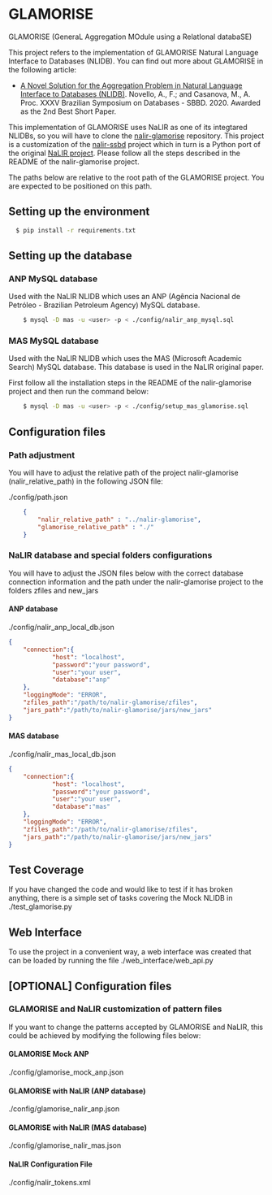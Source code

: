 # GLAMORISE
GLAMORISE (GeneraL Aggregation MOdule using a RelatIonal databaSE)  

This project refers to the implementation of GLAMORISE Natural Language Interface to Databases (NLIDB). You can find out more about GLAMORISE in the following article:

* [A Novel Solution for the Aggregation Problem in Natural Language Interface to Databases (NLIDB)](./paper/207509_1-A-Novel-Solution-for-the-Aggregation-Problem-in-Natural-Language-Interface-to-Databases-NLIDB.pdf). Novello, A., F.; and Casanova, M., A. Proc. XXXV Brazilian Symposium on Databases - SBBD. 2020. Awarded as the 2nd Best Short Paper.

This implementation of GLAMORISE uses NaLIR as one of its integtared NLIDBs, so you will have to clone the [nalir-glamorise](https://github.com/novello/nalir-glamorise) repository. This project is a customization of the [nalir-ssbd](https://github.com/pr3martins/nalir-sbbd) project which in turn is a Python port of the original [NaLIR project](https://github.com/umich-dbgroup/NaLIR). Please follow all the steps described in the README of the nalir-glamorise project.

The paths below are relative to the root path of the GLAMORISE project. You are expected to be positioned on this path.


## Setting up the environment

``` bash
  $ pip install -r requirements.txt
```


## Setting up the database


### ANP MySQL database

Used with the NaLIR NLIDB which uses an ANP (Agência Nacional de Petróleo - Brazilian Petroleum Agency) MySQL database.


``` bash
    $ mysql -D mas -u <user> -p < ./config/nalir_anp_mysql.sql
```


### MAS MySQL database

Used with the NaLIR NLIDB which uses the MAS (Microsoft Academic Search) MySQL database. This database is used in the NaLIR original paper.

First follow all the installation steps in the README of the nalir-glamorise project and then run the command below:


``` bash
    $ mysql -D mas -u <user> -p < ./config/setup_mas_glamorise.sql
```


## Configuration files


### Path adjustment

You will have to adjust the relative path of the project nalir-glamorise (nalir_relative_path) in the following JSON file:

./config/path.json
``` json
    {
        "nalir_relative_path" : "../nalir-glamorise",    
        "glamorise_relative_path" : "./"
    }  
```


### NaLIR database and special folders configurations

You will have to adjust the JSON files below with the correct database connection information and the path under the nalir-glamorise project to the folders zfiles and new_jars


#### ANP database
./config/nalir_anp_local_db.json
``` json
{
    "connection":{
            "host": "localhost",
            "password":"your password",
            "user":"your user",
            "database":"anp"
    },
    "loggingMode": "ERROR",
    "zfiles_path":"/path/to/nalir-glamorise/zfiles",
    "jars_path":"/path/to/nalir-glamorise/jars/new_jars"
}
```


#### MAS database
./config/nalir_mas_local_db.json
``` json
{
    "connection":{
            "host": "localhost",
            "password":"your password",
            "user":"your user",
            "database":"mas"
    },
    "loggingMode": "ERROR",
    "zfiles_path":"/path/to/nalir-glamorise/zfiles",
    "jars_path":"/path/to/nalir-glamorise/jars/new_jars"
}
```


## Test Coverage

If you have changed the code and would like to test if it has broken anything, there is a simple set of tasks covering the Mock NLIDB in ./test_glamorise.py


## Web Interface

To use the project in a convenient way, a web interface was created that can be loaded by running the file ./web_interface/web_api.py


## [OPTIONAL] Configuration files

### GLAMORISE and NaLIR customization of pattern files

If you want to change the patterns accepted by GLAMORISE and NaLIR, this could be achieved by modifying the following files below:


#### GLAMORISE Mock ANP

./config/glamorise_mock_anp.json


#### GLAMORISE with NaLIR (ANP database)

./config/glamorise_nalir_anp.json


#### GLAMORISE with NaLIR (MAS database)

./config/glamorise_nalir_mas.json


#### NaLIR Configuration File

./config/nalir_tokens.xml



